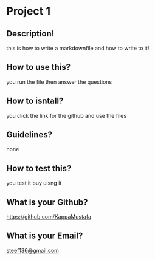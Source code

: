
  # Project 1
  ## Description! 
  this is how to write a markdownfile and how to write to it!
  ## How to use this?
  you run the file then answer the questions
  ## How to isntall?
  you click the link for the github and use the files
  ## Guidelines?
  none
  ## How to test this?
  you test it buy uisng it
  ## What is your Github?
  https://github.com/KappaMustafa
  ## What is your Email?
  steef136@gmail.com
  